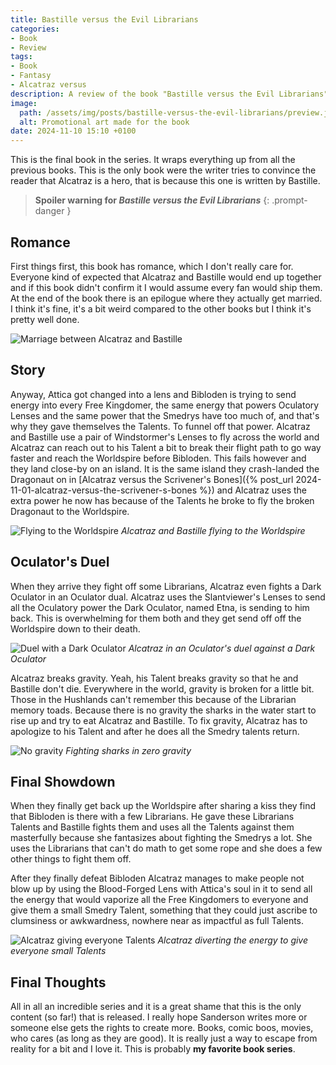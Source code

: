 ```yaml
---
title: Bastille versus the Evil Librarians
categories:
- Book
- Review
tags:
- Book
- Fantasy
- Alcatraz versus
description: A review of the book "Bastille versus the Evil Librarians"
image:
  path: /assets/img/posts/bastille-versus-the-evil-librarians/preview.jpg
  alt: Promotional art made for the book
date: 2024-11-10 15:10 +0100
---
```

This is the final book in the series. It wraps everything up from all the previous books. This is the only book were the writer tries to convince the reader that Alcatraz is a hero, that is because this one is written by Bastille.

> **Spoiler warning for *Bastille versus the Evil Librarians***
{: .prompt-danger }

## Romance

First things first, this book has romance, which I don't really care for. Everyone kind of expected that Alcatraz and Bastille would end up together and if this book didn't confirm it I would assume every fan would ship them. At the end of the book there is an epilogue where they actually get married. I think it's fine, it's a bit weird compared to the other books but I think it's pretty well done.

![Marriage between Alcatraz and Bastille](/assets/img/posts/bastille-versus-the-evil-librarians/marriage.jpg)

## Story

Anyway, Attica got changed into a lens and Bibloden is trying to send energy into every Free Kingdomer, the same energy that powers Oculatory Lenses and the same power that the Smedrys have too much of, and that's why they gave themselves the Talents. To funnel off that power. Alcatraz and Bastille use a pair of Windstormer's Lenses to fly across the world and Alcatraz can reach out to his Talent a bit to break their flight path to go way faster and reach the Worldspire before Bibloden. This fails however and they land close-by on an island. It is the same island they crash-landed the Dragonaut on in [Alcatraz versus the Scrivener's Bones]({% post_url 2024-11-01-alcatraz-versus-the-scrivener-s-bones %}) and Alcatraz uses the extra power he now has because of the Talents he broke to fly the broken Dragonaut to the Worldspire.

![Flying to the Worldspire](/assets/img/posts/bastille-versus-the-evil-librarians/flying.jpg)
_Alcatraz and Bastille flying to the Worldspire_

## Oculator's Duel

When they arrive they fight off some Librarians, Alcatraz even fights a Dark Oculator in an Oculator dual. Alcatraz uses the Slantviewer's Lenses to send all the Oculatory power the Dark Oculator, named Etna, is sending to him back. This is overwhelming for them both and they get send off off the Worldspire down to their death.

![Duel with a Dark Oculator](/assets/img/posts/bastille-versus-the-evil-librarians/duel.jpg)
_Alcatraz in an Oculator's duel against a Dark Oculator_

Alcatraz breaks gravity. Yeah, his Talent breaks gravity so that he and Bastille don't die. Everywhere in the world, gravity is broken for a little bit. Those in the Hushlands can't remember this because of the Librarian memory toads. Because there is no gravity the sharks in the water start to rise up and try to eat Alcatraz and Bastille. To fix gravity, Alcatraz has to apologize to his Talent and after he does all the Smedry talents return.

![No gravity](/assets/img/posts/bastille-versus-the-evil-librarians/no_gravity.jpg)
_Fighting sharks in zero gravity_

## Final Showdown

When they finally get back up the Worldspire after sharing a kiss they find that Bibloden is there with a few Librarians. He gave these Librarians Talents and Bastille fights them and uses all the Talents against them masterfully because she fantasizes about fighting the Smedrys a lot. She uses the Librarians that can't do math to get some rope and she does a few other things to fight them off.

After they finally defeat Bibloden Alcatraz manages to make people not blow up by using the Blood-Forged Lens with Attica's soul in it to send all the energy that would vaporize all the Free Kingdomers to everyone and give them a small Smedry Talent, something that they could just ascribe to clumsiness or awkwardness, nowhere near as impactful as full Talents.

![Alcatraz giving everyone Talents](/assets/img/posts/bastille-versus-the-evil-librarians/fixing_things.jpg)
_Alcatraz diverting the energy to give everyone small Talents_

## Final Thoughts

All in all an incredible series and it is a great shame that this is the only content (so far!) that is released. I really hope Sanderson writes more or someone else gets the rights to create more. Books, comic boos, movies, who cares (as long as they are good). It is really just a way to escape from reality for a bit and I love it. This is probably **my favorite book series**.
